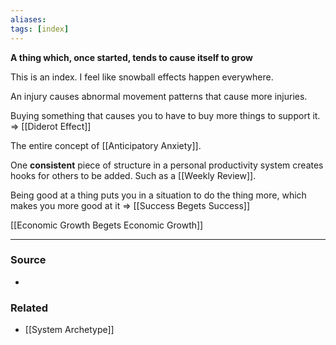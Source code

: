 ```yaml
---
aliases: 
tags: [index]
---
```

**A thing which, once started, tends to cause itself to grow**

This is an index. I feel like snowball effects happen everywhere. 

An injury causes abnormal movement patterns that cause more injuries. 

Buying something that causes you to have to buy more things to support it. => [[Diderot Effect]]

The entire concept of [[Anticipatory Anxiety]].

One **consistent** piece of structure in a personal productivity system creates hooks for others to be added. Such as a [[Weekly Review]].

Being good at a thing puts you in a situation to do the thing more, which makes you more good at it => [[Success Begets Success]]

[[Economic Growth Begets Economic Growth]]

---
### Source
- 

### Related
- [[System Archetype]]
 